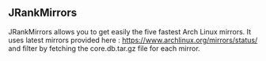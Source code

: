 JRankMirrors
------------
JRankMirrors allows you to get easily the five fastest Arch Linux mirrors.
It uses latest mirrors provided here : https://www.archlinux.org/mirrors/status/ and filter by fetching the
core.db.tar.gz file for each mirror.